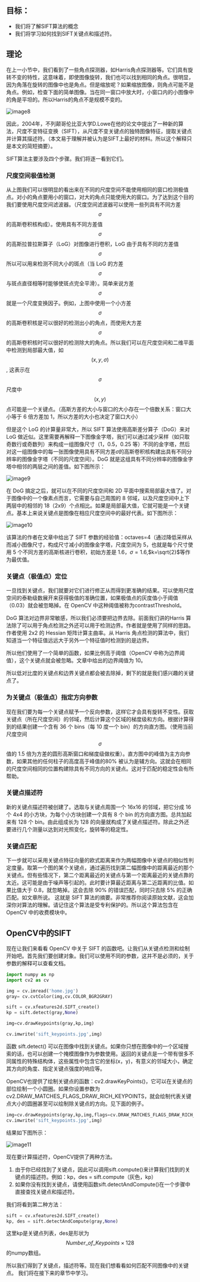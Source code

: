 ## 目标：
- 我们将了解SIFT算法的概念
- 我们将学习如何找到SIFT关键点和描述符。
    
## 理论
    
在上一小节中，我们看到了一些角点探测器，如Harris角点探测器等。它们具有旋转不变的特性，这意味着，即使图像旋转，我们也可以找到相同的角点。很明显，因为角落在旋转的图像中也是角点。但是缩放呢？如果缩放图像，则角点可能不是角点。例如，检查下面的简单图像。当在同一窗口中放大时，小窗口内的小图像中的角是平坦的。所以Harris的角点不是规模不变的。

![image8](https://docs.opencv.org/4.0.0/sift_scale_invariant.jpg)

因此，2004年，不列颠哥伦比亚大学D.Lowe在他的论文中提出了一种新的算法，尺度不变特征变换（SIFT），从尺度不变关键点的独特图像特征，提取关键点并计算其描述符。（本文易于理解并被认为是SIFT上最好的材料。所以这个解释只是本文的简短摘要）。

SIFT算法主要涉及四个步骤。我们将逐一看到它们。

### 尺度空间极值检测

从上图我们可以很明显的看出来在不同的尺度空间不能使用相同的窗口检测极值点。对小的角点要用小的窗口，对大的角点只能使用大的窗口。为了达到这个目的我们要使用尺度空间滤波器。（尺度空间滤波器可以使用一些列具有不同方差$$\sigma$$的高斯卷积核构成）。使用具有不同方差值$$\sigma$$的高斯拉普拉斯算子（LoG）对图像进行卷积，LoG 由于具有不同的方差值$$\sigma$$所以可以用来检测不同大小的斑点（当 LoG 的方差$$\sigma$$与斑点直径相等时能够使斑点完全平滑）。简单来说方差$$\sigma$$就是一个尺度变换因子。例如，上图中使用一个小方差$$\sigma$$的高斯卷积核是可以很好的检测出小的角点，而使用大方差$$\sigma$$的高斯卷积核时可以很好的检测除大的角点。所以我们可以在尺度空间和二维平面中检测到局部最大值，如$$(x,y,\sigma)$$, 这表示在$$\sigma$$尺度中$$(x,y)$$点可能是一个关键点。（高斯方差的大小与窗口的大小存在一个倍数关系：窗口大小等于 6 倍方差加 1，所以方差的大小也决定了窗口大小）

但是这个 LoG 的计算量非常大，所以 SIFT 算法使用高斯差分算子（DoG）来对 LoG 做近似。这里需要再解释一下图像金字塔，我们可以通过减少采样（如只取奇数行或奇数列）来构成一组图像尺寸（1，0.5，0.25 等）不同的金字塔，然后对这一组图像中的每一张图像使用具有不同方差$\sigma$的高斯卷积核构建出具有不同分辨率的图像金字塔（不同的尺度空间）。DoG 就是这组具有不同分辨率的图像金字塔中相邻的两层之间的差值。如下图所示：

![image9](https://docs.opencv.org/4.0.0/sift_dog.jpg)

在 DoG 搞定之后，就可以在不同的尺度空间和 2D 平面中搜索局部最大值了。对于图像中的一个像素点而言，它需要与自己周围的 8 邻域，以及尺度空间中上下两层中的相邻的 18（2x9）个点相比。如果是局部最大值，它就可能是一个关键点。基本上来说关键点是图像在相应尺度空间中的最好代表。如下图所示：

![image10](https://docs.opencv.org/4.0.0/sift_local_extrema.jpg)

该算法的作者在文章中给出了 SIFT 参数的经验值：octaves=4（通过降低采样从而减小图像尺寸，构成尺寸减小的图像金字塔，尺度空间为 5，也就是每个尺寸使用 5 个不同方差的高斯核进行卷积，初始方差是 1.6，$\sigma=1.6$,$k=\sqrt{2}$等作为最优值。

### 关键点（极值点）定位

一旦找到关键点，我们就要对它们进行修正从而得到更准确的结果。可以使用尺度空间的泰勒级数展开来获得极值的准确位置，如果极值点的灰度值小于阈值（0.03）就会被忽略掉。在 OpenCV 中这种阈值被称为contrastThreshold。

DoG 算法对边界非常敏感，所以我们必须要把边界去除。前面我们讲的Harris 算法除了可以用于角点检测之外还可以用于检测边界。作者就是使用了同样的思路。作者使用 2x2 的 Hessian 矩阵计算主曲率。从 Harris 角点检测的算法中，我们知道当一个特征值远远大于另外一个特征值时检测到的是边界。

所以他们使用了一个简单的函数，如果比例高于阈值（OpenCV 中称为边界阈值），这个关键点就会被忽略。文章中给出的边界阈值为 10。

所以低对比度的关键点和边界关键点都会被去除掉，剩下的就是我们感兴趣的关键点了。

### 为关键点（极值点）指定方向参数

现在我们要为每一个关键点赋予一个反向参数，这样它才会具有旋转不变性。获取关键点（所在尺度空间）的邻域，然后计算这个区域的梯度级和方向。根据计算得到的结果创建一个含有 36 个 bins（每 10 度一个 bin）的方向直方图。（使用当前尺度空间$$\sigma$$值的 1.5 倍为方差的圆形高斯窗口和梯度级做权重）。直方图中的峰值为主方向参数，如果其他的任何柱子的高度高于峰值的80% 被认为是辅方向。这就会在相同的尺度空间相同的位置构建除具有不同方向的关键点。这对于匹配的稳定性会有所帮助。

### 关键点描述符

新的关键点描述符被创建了。选取与关键点周围一个 16x16 的邻域，把它分成 16 个 4x4 的小方块，为每个小方块创建一个具有 8 个 bin 的方向直方图。总共加起来有 128 个 bin。由此组成长为 128 的向量就构成了关键点描述符。除此之外还要进行几个测量以达到对光照变化，旋转等的稳定性。

### 关键点匹配

下一步就可以采用关键点特征向量的欧式距离来作为两幅图像中关键点的相似性判定度量。取第一个图的某个关键点，通过遍历找到第二幅图像中的距离最近的那个关键点。但有些情况下，第二个距离最近的关键点与第一个距离最近的关键点靠的太近。这可能是由于噪声等引起的。此时要计算最近距离与第二近距离的比值。如果比值大于 0.8，就忽略掉。这会去除 90% 的错误匹配，同时只去除 5% 的正确匹配。如文章所说。
这就是 SIFT 算法的摘要。非常推荐你阅读原始文献，这会加深你对算法的理解。请记住这个算法是受专利保护的。所以这个算法包含在 OpenCV 中的收费模块中。

## OpenCV中的SIFT

现在让我们来看看 OpenCV 中关于 SIFT 的函数吧。让我们从关键点检测和绘制开始吧。首先我们要创建对象。我们可以使用不同的参数，这并不是必须的，关于参数的解释可以查看文档。

```python
import numpy as np
import cv2 as cv

img = cv.imread('home.jpg')
gray= cv.cvtColor(img,cv.COLOR_BGR2GRAY)

sift = cv.xfeatures2d.SIFT_create()
kp = sift.detect(gray,None)

img=cv.drawKeypoints(gray,kp,img)

cv.imwrite('sift_keypoints.jpg',img)
```

函数 sift.detect() 可以在图像中找到关键点。如果你只想在图像中的一个区域搜索的话，也可以创建一个掩模图像作为参数使用。返回的关键点是一个带有很多不同属性的特殊结构体，这些属性中包含它的坐标(x，y)，有意义的邻域大小，确定其方向的角度、指定关键点强度的响应等。

OpenCV也提供了绘制关键点的函数：cv2.drawKeyPoints()，它可以在关键点的部位绘制一个小圆圈。如果你设置参数为cv2.DRAW_MATCHES_FLAGS_DRAW_RICH_KEYPOINTS，就会绘制代表关键点大小的圆圈甚至可以绘制除关键点的方向。见下面的例子。

```python
img=cv.drawKeypoints(gray,kp,img,flags=cv.DRAW_MATCHES_FLAGS_DRAW_RICH_KEYPOINTS)
cv.imwrite('sift_keypoints.jpg',img)
```

结果如下图所示：

![image11](https://docs.opencv.org/4.0.0/sift_keypoints.jpg)

现在要计算描述符，OpenCV提供了两种方法。

1. 由于你已经找到了关键点，因此可以调用sift.compute()来计算我们找到的关键点的描述符。例如：kp，des = sift.compute（灰色，kp）
2. 如果你没有找到关键点，请使用函数sift.detectAndCompute()在一个步骤中直接查找关键点和描述符。

我们将看到第二种方法：

```python
sift = cv.xfeatures2d.SIFT_create()
kp, des = sift.detectAndCompute(gray,None)
```

这里kp是关键点列表，des是形状为$$Number\_of\_Keypoints \times 128$$的numpy数组。

所以我们得到了关键点，描述符等。现在我们想看看如何匹配不同图像中的关键点。 我们将在接下来的章节中学习。











